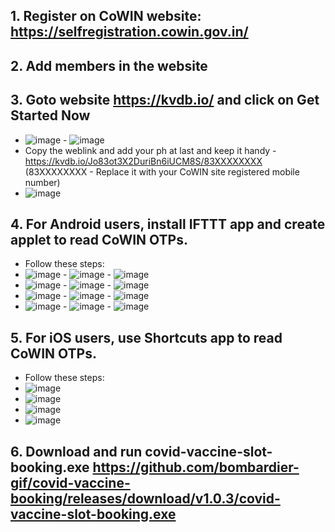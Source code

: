 ## 1. Register on CoWIN website: https://selfregistration.cowin.gov.in/
## 2. Add members in the website 
## 3. Goto website https://kvdb.io/ and click on Get Started Now
  - ![image](https://user-images.githubusercontent.com/24732635/120367718-d686c300-c32e-11eb-879f-9d4d55886f2f.png) - ![image](https://user-images.githubusercontent.com/24732635/120367824-f61deb80-c32e-11eb-8cc7-5e0c48ea707c.png)
  - Copy the weblink and add your ph at last and keep it handy - https://kvdb.io/Jo83ot3X2DuriBn6iUCM8S/83XXXXXXXX (83XXXXXXXX - Replace it with your CoWIN site registered mobile number)
  - ![image](https://user-images.githubusercontent.com/24732635/120367909-0cc44280-c32f-11eb-9a6d-7c142902ffe1.png)

## 4. For Android users, install IFTTT app and create applet to read CoWIN OTPs.
  - Follow these steps:
  - ![image](https://user-images.githubusercontent.com/24732635/120359273-1f397e80-c325-11eb-94f4-5deaf0cdea12.png) - ![image](https://user-images.githubusercontent.com/24732635/120359428-47c17880-c325-11eb-898d-b12bf41201a2.png) - ![image](https://user-images.githubusercontent.com/24732635/120359553-6cb5eb80-c325-11eb-9846-389ae25c68f4.png)
  - ![image](https://user-images.githubusercontent.com/24732635/120359485-590a8500-c325-11eb-950e-d49ade4ab3c8.png) - ![image](https://user-images.githubusercontent.com/24732635/120359645-87886000-c325-11eb-9f18-a9065bf328b8.png) - ![image](https://user-images.githubusercontent.com/24732635/120359682-953de580-c325-11eb-9733-92369429c248.png)
  - ![image](https://user-images.githubusercontent.com/24732635/120359743-ab4ba600-c325-11eb-995f-d85766ffca62.png) - ![image](https://user-images.githubusercontent.com/24732635/120359831-c0c0d000-c325-11eb-860d-2f231ebd6dcc.png) - ![image](https://user-images.githubusercontent.com/24732635/120367198-329d1780-c32e-11eb-9b1c-0992917b862a.png)
  - ![image](https://user-images.githubusercontent.com/24732635/120367277-4cd6f580-c32e-11eb-9bce-963be0c99827.png) - ![image](https://user-images.githubusercontent.com/24732635/120367323-58c2b780-c32e-11eb-99d9-2f855bbd62c0.png) - ![image](https://user-images.githubusercontent.com/24732635/120367526-99bacc00-c32e-11eb-9173-5c9d2aae3223.png)
## 5. For iOS users, use Shortcuts app to read CoWIN OTPs.
  - Follow these steps:
  - ![image](https://user-images.githubusercontent.com/24732635/120358986-c964d680-c324-11eb-83e3-607f0a008de1.png)
  - ![image](https://user-images.githubusercontent.com/24732635/120359016-d5e92f00-c324-11eb-81c9-3e43e64e0f09.png)
  - ![image](https://user-images.githubusercontent.com/24732635/120359058-e0a3c400-c324-11eb-80a3-1145fac0f8ab.png)
  - ![image](https://user-images.githubusercontent.com/24732635/120359099-ebf6ef80-c324-11eb-8647-ae9e2b55b7e0.png)
## 6. Download and run covid-vaccine-slot-booking.exe https://github.com/bombardier-gif/covid-vaccine-booking/releases/download/v1.0.3/covid-vaccine-slot-booking.exe



